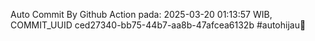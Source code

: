 Auto Commit By Github Action pada: 2025-03-20 01:13:57 WIB, COMMIT_UUID ced27340-bb75-44b7-aa8b-47afcea6132b #autohijau🗿
